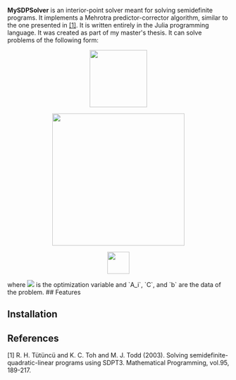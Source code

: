 **MySDPSolver** is an interior-point solver meant for solving semidefinite programs. It implements a Mehrotra predictor-corrector algorithm, similar to the one presented in [[1]](#1). It is written entirely in the Julia programming language. It was created as part of my master's thesis. It can solve problems of the following form:  
<p align="center">
<img src="https://render.githubusercontent.com/render/math?math=\min\limits_{X\in \mathbb{S}^{n}}\:tr(CX)" width=130px>
</p>
<p align="center">
<img src="https://render.githubusercontent.com/render/math?math=\text{s.t.}\: tr(A_{i}X) = b_{i},\:\text{for}\:i=1:m" width=300px>
</p>
<p align="center">
<img src="https://render.githubusercontent.com/render/math?math=X\succcurlyeq 0" width=50px>
</p>  
where  <img src="https://render.githubusercontent.com/render/math?math=X\in \mathbb{S}^{n}"> is the optimization variable and `A_i`, `C`, and `b` are the data of the problem.
## Features

## Installation


## References
<a id="1">[1]</a> 
R. H. Tütüncü and K. C. Toh and M. J. Todd (2003).
Solving semidefinite-quadratic-linear programs using SDPT3.
Mathematical Programming, vol.95, 189-217.
